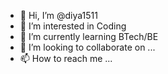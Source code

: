 - 👋 Hi, I’m @diya1511
- 👀 I’m interested in Coding 
- 🌱 I’m currently learning BTech/BE
- 💞️ I’m looking to collaborate on ...
- 📫 How to reach me ...

<!---
diya1511/diya1511 is a ✨ special ✨ repository because its `README.md` (this file) appears on your GitHub profile.
You can click the Preview link to take a look at your changes.
--->
